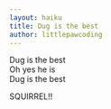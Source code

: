 ```yaml
---
layout: haiku
title: Dug is the best
author: littlepawcoding
---
```


Dug is the best<br>
Oh yes he is<br>
Dug is the best<br>

SQUIRREL!!
